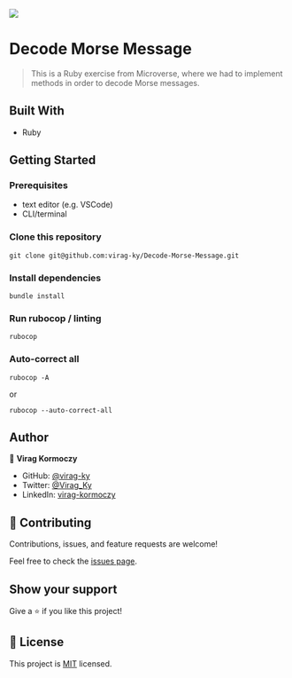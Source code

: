 ![](https://img.shields.io/badge/Microverse-blueviolet)

# Decode Morse Message

> This is a Ruby exercise from Microverse, where we had to implement methods in order to decode Morse messages.

## Built With

- Ruby

## Getting Started

### Prerequisites

- text editor (e.g. VSCode)
- CLI/terminal

### Clone this repository

```
git clone git@github.com:virag-ky/Decode-Morse-Message.git
```

### Install dependencies

```
bundle install
```

### Run rubocop / linting

```
rubocop
```

### Auto-correct all

```
rubocop -A
```

or

```
rubocop --auto-correct-all
```

## Author

👤 **Virag Kormoczy**

- GitHub: [@virag-ky](https://github.com/virag-ky)
- Twitter: [@Virag_Ky](https://twitter.com/Virag_Ky)
- LinkedIn: [virag-kormoczy](https://linkedin.com/in/virag-kormoczy)

## 🤝 Contributing

Contributions, issues, and feature requests are welcome!

Feel free to check the [issues page](../../issues/).

## Show your support

Give a ⭐️ if you like this project!

## 📝 License

This project is [MIT](./MIT.md) licensed.
